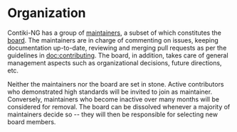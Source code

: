 # Organization

Contiki-NG has a group of [maintainers], a subset of which constitutes the [board].
The maintainers are in charge of commenting on issues, keeping documentation up-to-date, reviewing and merging pull requests as per the guidelines in [doc:contributing].
The board, in addition, takes care of general management aspects such as organizational decisions, future directions, etc.

Neither the maintainers nor the board are set in stone.
Active contributors who demonstrated high standards will be invited to join as maintainer.
Conversely, maintainers who become inactive over many months will be considered for removal.
The board can be dissolved whenever a majority of maintainers decide so -- they will then be responsible for selecting new board members.

[board]: https://github.com/orgs/contiki-ng/teams/board/members
[maintainers]: https://github.com/orgs/contiki-ng/teams/maintainers/members
[doc:contributing]: /doc/project/Contributing
